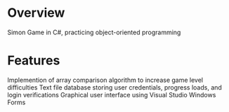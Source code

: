 # Overview
Simon Game in C#, practicing object-oriented programming

# Features
Implemention of array comparison algorithm to increase game level difficulties
Text file database storing user credentials, progress loads, and login verifications
Graphical user interface using Visual Studio Windows Forms
